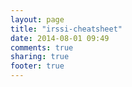 ```yaml
---
layout: page
title: "irssi-cheatsheet"
date: 2014-08-01 09:49
comments: true
sharing: true
footer: true
---
```

